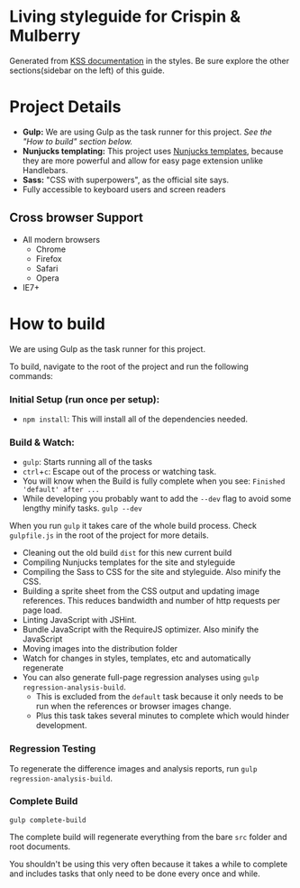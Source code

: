 # Living styleguide for Crispin & Mulberry

Generated from [KSS documentation](https://github.com/kneath/kss) in the styles. Be sure explore the other sections(sidebar on the left) of this guide.

# Project Details

 - **Gulp:** We are using Gulp as the task runner for this project. *See the "How to build" section below.*
 - **Nunjucks templating:** This project uses [Nunjucks templates](https://mozilla.github.io/nunjucks/), because they are more powerful and allow for easy page extension unlike Handlebars.
 - **Sass:** "CSS with superpowers", as the official site says.
 - Fully accessible to keyboard users and screen readers

## Cross browser Support

 - All modern browsers
 	 - Chrome
 	 - Firefox
 	 - Safari
 	 - Opera
 - IE7+


# How to build

We are using Gulp as the task runner for this project.

To build, navigate to the root of the project and run the following commands:

### Initial Setup (run once per setup):
 - `npm install`: This will install all of the dependencies needed.

### Build & Watch:
 - `gulp`: Starts running all of the tasks
 - `ctrl`+`c`: Escape out of the process or watching task.
 - You will know when the Build is fully complete when you see: `Finished 'default' after ...`
 - While developing you probably want to add the `--dev` flag to avoid some lengthy minify tasks. `gulp --dev`

When you run `gulp` it takes care of the whole build process. Check `gulpfile.js` in the root of the project for more details.

 - Cleaning out the old build `dist` for this new current build
 - Compiling Nunjucks templates for the site and styleguide
 - Compiling the Sass to CSS for the site and styleguide. Also minify the CSS.
 - Building a sprite sheet from the CSS output and updating image references. This reduces bandwidth and number of http requests per page load.
 - Linting JavaScript with JSHint.
 - Bundle JavaScript with the RequireJS optimizer. Also minify the JavaScript
 - Moving images into the distribution folder
 - Watch for changes in styles, templates, etc and automatically regenerate
 - You can also generate full-page regression analyses using `gulp regression-analysis-build`. 
 	 - This is excluded from the `default` task because it only needs to be run when the references or browser images change.
 	 - Plus this task takes several minutes to complete which would hinder development.

### Regression Testing

To regenerate the difference images and analysis reports, run `gulp regression-analysis-build`.

### Complete Build

`gulp complete-build`

The complete build will regenerate everything from the bare `src` folder and root documents.

You shouldn't be using this very often because it takes a while to complete and includes tasks that only need to be done every once and while.







